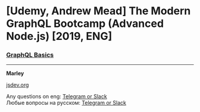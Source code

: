 # [Udemy, Andrew Mead] The Modern GraphQL Bootcamp (Advanced Node.js) [2019, ENG]



### [GraphQL Basics](./01-graphql-basics/README.md)



---

**Marley**

<a href="https://jsdev.org">jsdev.org</a>

Any questions on eng: <a href="https://jsdev.org/chat/">Telegram or Slack</a>  
Любые вопросы на русском: <a href="https://jsdev.ru/chat/">Telegram or Slack</a>